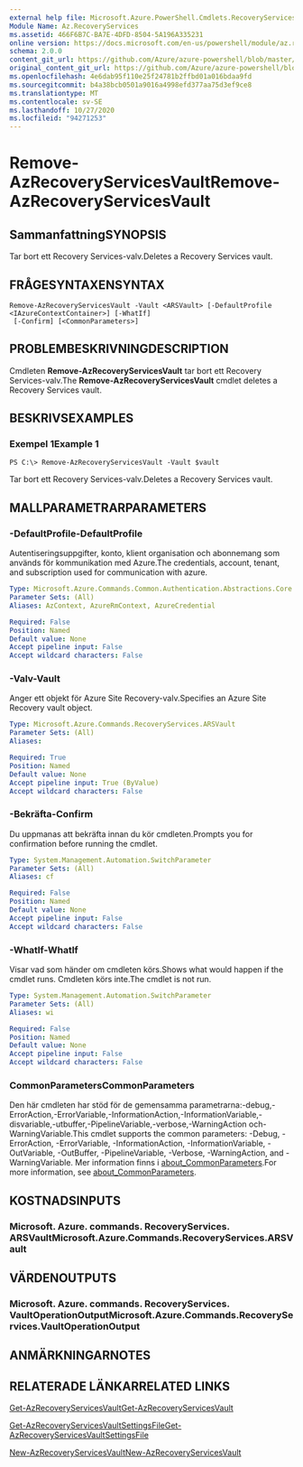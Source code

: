 ```yaml
---
external help file: Microsoft.Azure.PowerShell.Cmdlets.RecoveryServices.dll-Help.xml
Module Name: Az.RecoveryServices
ms.assetid: 466F6B7C-BA7E-4DFD-8504-5A196A335231
online version: https://docs.microsoft.com/en-us/powershell/module/az.recoveryservices/remove-azrecoveryservicesvault
schema: 2.0.0
content_git_url: https://github.com/Azure/azure-powershell/blob/master/src/RecoveryServices/RecoveryServices/help/Remove-AzRecoveryServicesVault.md
original_content_git_url: https://github.com/Azure/azure-powershell/blob/master/src/RecoveryServices/RecoveryServices/help/Remove-AzRecoveryServicesVault.md
ms.openlocfilehash: 4e6dab95f110e25f24781b2ffbd01a016bdaa9fd
ms.sourcegitcommit: b4a38bcb0501a9016a4998efd377aa75d3ef9ce8
ms.translationtype: MT
ms.contentlocale: sv-SE
ms.lasthandoff: 10/27/2020
ms.locfileid: "94271253"
---
```

# <span data-ttu-id="86d31-101">Remove-AzRecoveryServicesVault</span><span class="sxs-lookup"><span data-stu-id="86d31-101">Remove-AzRecoveryServicesVault</span></span>

## <span data-ttu-id="86d31-102">Sammanfattning</span><span class="sxs-lookup"><span data-stu-id="86d31-102">SYNOPSIS</span></span>
<span data-ttu-id="86d31-103">Tar bort ett Recovery Services-valv.</span><span class="sxs-lookup"><span data-stu-id="86d31-103">Deletes a Recovery Services vault.</span></span>

## <span data-ttu-id="86d31-104">FRÅGESYNTAXEN</span><span class="sxs-lookup"><span data-stu-id="86d31-104">SYNTAX</span></span>

```
Remove-AzRecoveryServicesVault -Vault <ARSVault> [-DefaultProfile <IAzureContextContainer>] [-WhatIf]
 [-Confirm] [<CommonParameters>]
```

## <span data-ttu-id="86d31-105">PROBLEMBESKRIVNING</span><span class="sxs-lookup"><span data-stu-id="86d31-105">DESCRIPTION</span></span>
<span data-ttu-id="86d31-106">Cmdleten **Remove-AzRecoveryServicesVault** tar bort ett Recovery Services-valv.</span><span class="sxs-lookup"><span data-stu-id="86d31-106">The **Remove-AzRecoveryServicesVault** cmdlet deletes a Recovery Services vault.</span></span>

## <span data-ttu-id="86d31-107">BESKRIVS</span><span class="sxs-lookup"><span data-stu-id="86d31-107">EXAMPLES</span></span>

### <span data-ttu-id="86d31-108">Exempel 1</span><span class="sxs-lookup"><span data-stu-id="86d31-108">Example 1</span></span>
```
PS C:\> Remove-AzRecoveryServicesVault -Vault $vault
```

<span data-ttu-id="86d31-109">Tar bort ett Recovery Services-valv.</span><span class="sxs-lookup"><span data-stu-id="86d31-109">Deletes a Recovery Services vault.</span></span>

## <span data-ttu-id="86d31-110">MALLPARAMETRAR</span><span class="sxs-lookup"><span data-stu-id="86d31-110">PARAMETERS</span></span>

### <span data-ttu-id="86d31-111">-DefaultProfile</span><span class="sxs-lookup"><span data-stu-id="86d31-111">-DefaultProfile</span></span>
<span data-ttu-id="86d31-112">Autentiseringsuppgifter, konto, klient organisation och abonnemang som används för kommunikation med Azure.</span><span class="sxs-lookup"><span data-stu-id="86d31-112">The credentials, account, tenant, and subscription used for communication with azure.</span></span>

```yaml
Type: Microsoft.Azure.Commands.Common.Authentication.Abstractions.Core.IAzureContextContainer
Parameter Sets: (All)
Aliases: AzContext, AzureRmContext, AzureCredential

Required: False
Position: Named
Default value: None
Accept pipeline input: False
Accept wildcard characters: False
```

### <span data-ttu-id="86d31-113">-Valv</span><span class="sxs-lookup"><span data-stu-id="86d31-113">-Vault</span></span>
<span data-ttu-id="86d31-114">Anger ett objekt för Azure Site Recovery-valv.</span><span class="sxs-lookup"><span data-stu-id="86d31-114">Specifies an Azure Site Recovery vault object.</span></span>

```yaml
Type: Microsoft.Azure.Commands.RecoveryServices.ARSVault
Parameter Sets: (All)
Aliases:

Required: True
Position: Named
Default value: None
Accept pipeline input: True (ByValue)
Accept wildcard characters: False
```

### <span data-ttu-id="86d31-115">-Bekräfta</span><span class="sxs-lookup"><span data-stu-id="86d31-115">-Confirm</span></span>
<span data-ttu-id="86d31-116">Du uppmanas att bekräfta innan du kör cmdleten.</span><span class="sxs-lookup"><span data-stu-id="86d31-116">Prompts you for confirmation before running the cmdlet.</span></span>

```yaml
Type: System.Management.Automation.SwitchParameter
Parameter Sets: (All)
Aliases: cf

Required: False
Position: Named
Default value: None
Accept pipeline input: False
Accept wildcard characters: False
```

### <span data-ttu-id="86d31-117">-WhatIf</span><span class="sxs-lookup"><span data-stu-id="86d31-117">-WhatIf</span></span>
<span data-ttu-id="86d31-118">Visar vad som händer om cmdleten körs.</span><span class="sxs-lookup"><span data-stu-id="86d31-118">Shows what would happen if the cmdlet runs.</span></span> <span data-ttu-id="86d31-119">Cmdleten körs inte.</span><span class="sxs-lookup"><span data-stu-id="86d31-119">The cmdlet is not run.</span></span>

```yaml
Type: System.Management.Automation.SwitchParameter
Parameter Sets: (All)
Aliases: wi

Required: False
Position: Named
Default value: None
Accept pipeline input: False
Accept wildcard characters: False
```

### <span data-ttu-id="86d31-120">CommonParameters</span><span class="sxs-lookup"><span data-stu-id="86d31-120">CommonParameters</span></span>
<span data-ttu-id="86d31-121">Den här cmdleten har stöd för de gemensamma parametrarna:-debug,-ErrorAction,-ErrorVariable,-InformationAction,-InformationVariable,-disvariable,-utbuffer,-PipelineVariable,-verbose,-WarningAction och-WarningVariable.</span><span class="sxs-lookup"><span data-stu-id="86d31-121">This cmdlet supports the common parameters: -Debug, -ErrorAction, -ErrorVariable, -InformationAction, -InformationVariable, -OutVariable, -OutBuffer, -PipelineVariable, -Verbose, -WarningAction, and -WarningVariable.</span></span> <span data-ttu-id="86d31-122">Mer information finns i [about_CommonParameters](http://go.microsoft.com/fwlink/?LinkID=113216).</span><span class="sxs-lookup"><span data-stu-id="86d31-122">For more information, see [about_CommonParameters](http://go.microsoft.com/fwlink/?LinkID=113216).</span></span>

## <span data-ttu-id="86d31-123">KOSTNADS</span><span class="sxs-lookup"><span data-stu-id="86d31-123">INPUTS</span></span>

### <span data-ttu-id="86d31-124">Microsoft. Azure. commands. RecoveryServices. ARSVault</span><span class="sxs-lookup"><span data-stu-id="86d31-124">Microsoft.Azure.Commands.RecoveryServices.ARSVault</span></span>

## <span data-ttu-id="86d31-125">VÄRDEN</span><span class="sxs-lookup"><span data-stu-id="86d31-125">OUTPUTS</span></span>

### <span data-ttu-id="86d31-126">Microsoft. Azure. commands. RecoveryServices. VaultOperationOutput</span><span class="sxs-lookup"><span data-stu-id="86d31-126">Microsoft.Azure.Commands.RecoveryServices.VaultOperationOutput</span></span>

## <span data-ttu-id="86d31-127">ANMÄRKNINGAR</span><span class="sxs-lookup"><span data-stu-id="86d31-127">NOTES</span></span>

## <span data-ttu-id="86d31-128">RELATERADE LÄNKAR</span><span class="sxs-lookup"><span data-stu-id="86d31-128">RELATED LINKS</span></span>

[<span data-ttu-id="86d31-129">Get-AzRecoveryServicesVault</span><span class="sxs-lookup"><span data-stu-id="86d31-129">Get-AzRecoveryServicesVault</span></span>](./Get-AzRecoveryServicesVault.md)

[<span data-ttu-id="86d31-130">Get-AzRecoveryServicesVaultSettingsFile</span><span class="sxs-lookup"><span data-stu-id="86d31-130">Get-AzRecoveryServicesVaultSettingsFile</span></span>](./Get-AzRecoveryServicesVaultSettingsFile.md)

[<span data-ttu-id="86d31-131">New-AzRecoveryServicesVault</span><span class="sxs-lookup"><span data-stu-id="86d31-131">New-AzRecoveryServicesVault</span></span>](./New-AzRecoveryServicesVault.md)


